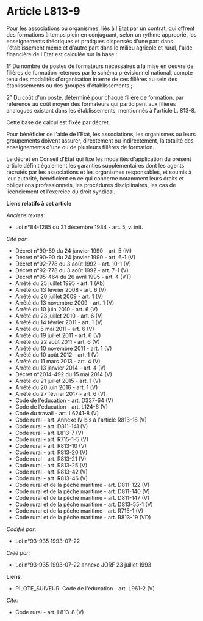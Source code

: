 # Article L813-9

Pour les associations ou organismes, liés à l'Etat par un contrat, qui offrent des formations à temps plein en conjuguant,
selon un rythme approprié, les enseignements théoriques et pratiques dispensés d'une part dans l'établissement même et
d'autre part dans le milieu agricole et rural, l'aide financière de l'Etat est calculée sur la base : 

1° Du nombre de postes de formateurs nécessaires à la mise en oeuvre de filières de formation retenues par le schéma
prévisionnel national, compte tenu des modalités d'organisation interne de ces filières au sein des établissements ou des
groupes d'établissements ; 

2° Du coût d'un poste, déterminé pour chaque filière de formation, par référence au coût moyen des formateurs qui participent
aux filières analogues existant dans les établissements, mentionnés à l'article L. 813-8. 

Cette base de calcul est fixée par décret. 

Pour bénéficier de l'aide de l'Etat, les associations, les organismes ou leurs groupements doivent assurer, directement ou
indirectement, la totalité des enseignements d'une ou de plusieurs filières de formation. 

Le décret en Conseil d'Etat qui fixe les modalités d'application du présent article définit également les garanties
supplémentaires dont les agents recrutés par les associations et les organismes responsables, et soumis à leur autorité,
bénéficient en ce qui concerne notamment leurs droits et obligations professionnels, les procédures disciplinaires, les cas
de licenciement et l'exercice du droit syndical.

**Liens relatifs à cet article**

_Anciens textes_:

  - Loi n°84-1285 du 31 décembre 1984 - art. 5, v. init.

_Cité par_:

  - Décret n°90-89 du 24 janvier 1990 - art. 5 (M)
  - Décret n°90-90 du 24 janvier 1990 - art. 6-1 (V)
  - Décret n°92-778 du 3 août 1992 - art. 10-1 (V)
  - Décret n°92-778 du 3 août 1992 - art. 7-1 (V)
  - Décret n°95-464 du 26 avril 1995 - art. 4 (VT)
  - Arrêté du 25 juillet 1995 - art. 1 (Ab)
  - Arrêté du 13 février 2008 - art. 6 (V)
  - Arrêté du 20 juillet 2009 - art. 1 (V)
  - Arrêté du 13 novembre 2009 - art. 1 (V)
  - Arrêté du 10 juin 2010 - art. 6 (V)
  - Arrêté du 23 juillet 2010 - art. 6 (V)
  - Arrêté du 14 février 2011 - art. 1 (V)
  - Arrêté du 5 mai 2011 - art. 6 (V)
  - Arrêté du 19 juillet 2011 - art. 6 (V)
  - Arrêté du 22 août 2011 - art. 6 (V)
  - Arrêté du 10 novembre 2011 - art. 1 (V)
  - Arrêté du 10 août 2012 - art. 1 (V)
  - Arrêté du 11 mars 2013 - art. 4 (V)
  - Arrêté du 13 janvier 2014 - art. 4 (V)
  - Décret n°2014-492 du 15 mai 2014 (V)
  - Arrêté du 21 juillet 2015 - art. 1 (V)
  - Arrêté du 20 juin 2016 - art. 1 (V)
  - Arrêté du 27 février 2017 - art. 6 (V)
  - Code de l'éducation - art. D337-64 (V)
  - Code de l'éducation - art. L124-6 (V)
  - Code du travail - art. L6241-8 (V)
  - Code rural - art. Annexe IV bis à l'article R813-18 (V)
  - Code rural - art. D811-141 (V)
  - Code rural - art. L813-7 (V)
  - Code rural - art. R715-1-5 (V)
  - Code rural - art. R813-10 (V)
  - Code rural - art. R813-20 (V)
  - Code rural - art. R813-21 (V)
  - Code rural - art. R813-25 (V)
  - Code rural - art. R813-42 (V)
  - Code rural - art. R813-46 (V)
  - Code rural et de la pêche maritime - art. D811-122 (V)
  - Code rural et de la pêche maritime - art. D811-140 (V)
  - Code rural et de la pêche maritime - art. D811-147 (V)
  - Code rural et de la pêche maritime - art. D813-55-1 (V)
  - Code rural et de la pêche maritime - art. R715-1 (V)
  - Code rural et de la pêche maritime - art. R813-19 (VD)

_Codifié par_:

  - Loi n°93-935 1993-07-22

_Créé par_:

  - Loi n°93-935 1993-07-22 annexe JORF 23 juillet 1993

**Liens**:

  - PILOTE_SUIVEUR: Code de l'éducation - art. L961-2 (V)

_Cite_:

  - Code rural - art. L813-8 (V)
